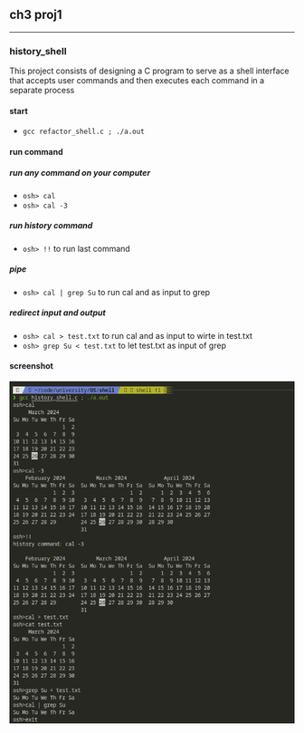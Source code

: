 ## ch3 proj1

---

### history_shell

This project consists of designing a C program to serve as a shell
interface that accepts user commands and then executes each
command in a separate process

#### start

- `gcc refactor_shell.c ; ./a.out`

#### run command

##### run any command on your computer

- `osh> cal`
- `osh> cal -3`

##### run history command

- `osh> !!` to run last command

##### pipe

- `osh> cal | grep Su` to run cal and as input to grep

##### redirect input and output

- `osh> cal > test.txt` to run cal and as input to wirte in test.txt
- `osh> grep Su < test.txt` to let test.txt as input of grep

#### screenshot
![shell](./img/shell.png)
